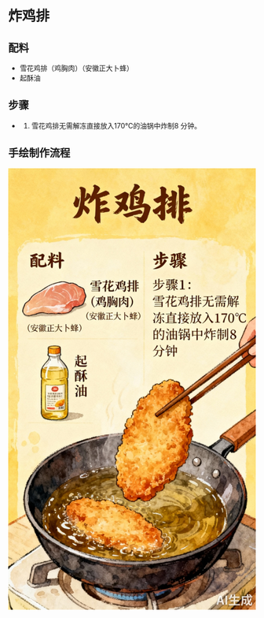 # 炸鸡排

## 配料

- 雪花鸡排（鸡胸肉）（安徽正大卜蜂）
- 起酥油

## 步骤

- 1. 雪花鸡排无需解冻直接放入170℃的油锅中炸制8 分钟。



## 手绘制作流程

![手绘制作流程](../images/炸品/炸鸡排.jpg)
